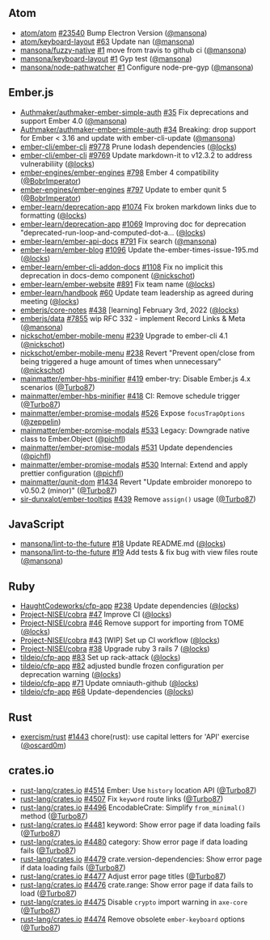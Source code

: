## Atom

- [atom/atom] [#23540](https://github.com/atom/atom/pull/23540) Bump Electron Version ([@mansona])
- [atom/keyboard-layout] [#63](https://github.com/atom/keyboard-layout/pull/63) Update nan ([@mansona])
- [mansona/fuzzy-native] [#1](https://github.com/mansona/fuzzy-native/pull/1) move from travis to github ci ([@mansona])
- [mansona/keyboard-layout] [#1](https://github.com/mansona/keyboard-layout/pull/1) Gyp test ([@mansona])
- [mansona/node-pathwatcher] [#1](https://github.com/mansona/node-pathwatcher/pull/1) Configure node-pre-gyp ([@mansona])

## Ember.js

- [Authmaker/authmaker-ember-simple-auth] [#35](https://github.com/Authmaker/authmaker-ember-simple-auth/pull/35) Fix deprecations and support Ember 4.0 ([@mansona])
- [Authmaker/authmaker-ember-simple-auth] [#34](https://github.com/Authmaker/authmaker-ember-simple-auth/pull/34) Breaking: drop support for Ember < 3.16 and update with ember-cli-update ([@mansona])
- [ember-cli/ember-cli] [#9778](https://github.com/ember-cli/ember-cli/pull/9778) Prune lodash dependencies ([@locks])
- [ember-cli/ember-cli] [#9769](https://github.com/ember-cli/ember-cli/pull/9769) Update markdown-it to v12.3.2 to address vulnerabiliity ([@locks])
- [ember-engines/ember-engines] [#798](https://github.com/ember-engines/ember-engines/pull/798) Ember 4 compatibility ([@BobrImperator])
- [ember-engines/ember-engines] [#797](https://github.com/ember-engines/ember-engines/pull/797) Update to ember qunit 5 ([@BobrImperator])
- [ember-learn/deprecation-app] [#1074](https://github.com/ember-learn/deprecation-app/pull/1074) Fix broken markdown links due to formatting ([@locks])
- [ember-learn/deprecation-app] [#1069](https://github.com/ember-learn/deprecation-app/pull/1069) Improving doc for deprecation "deprecated-run-loop-and-computed-dot-a… ([@locks])
- [ember-learn/ember-api-docs] [#791](https://github.com/ember-learn/ember-api-docs/pull/791) Fix search ([@mansona])
- [ember-learn/ember-blog] [#1096](https://github.com/ember-learn/ember-blog/pull/1096) Update the-ember-times-issue-195.md ([@locks])
- [ember-learn/ember-cli-addon-docs] [#1108](https://github.com/ember-learn/ember-cli-addon-docs/pull/1108) Fix no implicit this deprecation in docs-demo component ([@nickschot])
- [ember-learn/ember-website] [#891](https://github.com/ember-learn/ember-website/pull/891) Fix team name ([@locks])
- [ember-learn/handbook] [#60](https://github.com/ember-learn/handbook/pull/60) Update team leadership as agreed during meeting ([@locks])
- [emberjs/core-notes] [#438](https://github.com/emberjs/core-notes/pull/438) [learning] February 3rd, 2022 ([@locks])
- [emberjs/data] [#7855](https://github.com/emberjs/data/pull/7855) wip RFC 332 - implement Record Links & Meta ([@mansona])
- [nickschot/ember-mobile-menu] [#239](https://github.com/nickschot/ember-mobile-menu/pull/239) Upgrade to ember-cli 4.1 ([@nickschot])
- [nickschot/ember-mobile-menu] [#238](https://github.com/nickschot/ember-mobile-menu/pull/238) Revert "Prevent open/close from being triggered a huge amount of times when unnecessary" ([@nickschot])
- [mainmatter/ember-hbs-minifier] [#419](https://github.com/mainmatter/ember-hbs-minifier/pull/419) ember-try: Disable Ember.js 4.x scenarios ([@Turbo87])
- [mainmatter/ember-hbs-minifier] [#418](https://github.com/mainmatter/ember-hbs-minifier/pull/418) CI: Remove schedule trigger ([@Turbo87])
- [mainmatter/ember-promise-modals] [#526](https://github.com/mainmatter/ember-promise-modals/pull/526) Expose `focusTrapOptions` ([@zeppelin])
- [mainmatter/ember-promise-modals] [#533](https://github.com/mainmatter/ember-promise-modals/pull/533) Legacy: Downgrade native class to Ember.Object ([@pichfl])
- [mainmatter/ember-promise-modals] [#531](https://github.com/mainmatter/ember-promise-modals/pull/531) Update dependencies ([@pichfl])
- [mainmatter/ember-promise-modals] [#530](https://github.com/mainmatter/ember-promise-modals/pull/530) Internal: Extend and apply prettier configuration ([@pichfl])
- [mainmatter/qunit-dom] [#1434](https://github.com/mainmatter/qunit-dom/pull/1434) Revert "Update embroider monorepo to v0.50.2 (minor)" ([@Turbo87])
- [sir-dunxalot/ember-tooltips] [#439](https://github.com/sir-dunxalot/ember-tooltips/pull/439) Remove `assign()` usage ([@Turbo87])

## JavaScript

- [mansona/lint-to-the-future] [#18](https://github.com/mansona/lint-to-the-future/pull/18) Update README.md ([@locks])
- [mansona/lint-to-the-future] [#19](https://github.com/mansona/lint-to-the-future/pull/19) Add tests & fix bug with view files route ([@mansona])

## Ruby

- [HaughtCodeworks/cfp-app] [#238](https://github.com/HaughtCodeworks/cfp-app/pull/238) Update dependencies ([@locks])
- [Project-NISEI/cobra] [#47](https://github.com/Project-NISEI/cobra/pull/47) Improve CI ([@locks])
- [Project-NISEI/cobra] [#46](https://github.com/Project-NISEI/cobra/pull/46) Remove support for importing from TOME ([@locks])
- [Project-NISEI/cobra] [#43](https://github.com/Project-NISEI/cobra/pull/43) [WIP] Set up CI workflow ([@locks])
- [Project-NISEI/cobra] [#38](https://github.com/Project-NISEI/cobra/pull/38) Upgrade ruby 3 rails 7 ([@locks])
- [tildeio/cfp-app] [#83](https://github.com/tildeio/cfp-app/pull/83) Set up rack-attack ([@locks])
- [tildeio/cfp-app] [#82](https://github.com/tildeio/cfp-app/pull/82) adjusted bundle frozen configuration per deprecation warning ([@locks])
- [tildeio/cfp-app] [#71](https://github.com/tildeio/cfp-app/pull/71) Update omniauth-github ([@locks])
- [tildeio/cfp-app] [#68](https://github.com/tildeio/cfp-app/pull/68) Update-dependencies ([@locks])

## Rust

- [exercism/rust] [#1443](https://github.com/exercism/rust/pull/1443) chore(rust): use capital letters for 'API' exercise ([@oscard0m])

## crates.io

- [rust-lang/crates.io] [#4514](https://github.com/rust-lang/crates.io/pull/4514) Ember: Use `history` location API ([@Turbo87])
- [rust-lang/crates.io] [#4507](https://github.com/rust-lang/crates.io/pull/4507) Fix `keyword` route links ([@Turbo87])
- [rust-lang/crates.io] [#4496](https://github.com/rust-lang/crates.io/pull/4496) EncodableCrate: Simplify `from_minimal()` method ([@Turbo87])
- [rust-lang/crates.io] [#4481](https://github.com/rust-lang/crates.io/pull/4481) keyword: Show error page if data loading fails ([@Turbo87])
- [rust-lang/crates.io] [#4480](https://github.com/rust-lang/crates.io/pull/4480) category: Show error page if data loading fails ([@Turbo87])
- [rust-lang/crates.io] [#4479](https://github.com/rust-lang/crates.io/pull/4479) crate.version-dependencies: Show error page if data loading fails ([@Turbo87])
- [rust-lang/crates.io] [#4477](https://github.com/rust-lang/crates.io/pull/4477) Adjust error page titles ([@Turbo87])
- [rust-lang/crates.io] [#4476](https://github.com/rust-lang/crates.io/pull/4476) crate.range: Show error page if data fails to load ([@Turbo87])
- [rust-lang/crates.io] [#4475](https://github.com/rust-lang/crates.io/pull/4475) Disable `crypto` import warning in `axe-core` ([@Turbo87])
- [rust-lang/crates.io] [#4474](https://github.com/rust-lang/crates.io/pull/4474) Remove obsolete `ember-keyboard` options ([@Turbo87])

[@bobrimperator]: https://github.com/BobrImperator
[@turbo87]: https://github.com/Turbo87
[@locks]: https://github.com/locks
[@mansona]: https://github.com/mansona
[@nickschot]: https://github.com/nickschot
[@oscard0m]: https://github.com/oscard0m
[@pichfl]: https://github.com/pichfl
[@zeppelin]: https://github.com/zeppelin
[authmaker/authmaker-ember-simple-auth]: https://github.com/Authmaker/authmaker-ember-simple-auth
[haughtcodeworks/cfp-app]: https://github.com/HaughtCodeworks/cfp-app
[project-nisei/cobra]: https://github.com/Project-NISEI/cobra
[atom/atom]: https://github.com/atom/atom
[atom/keyboard-layout]: https://github.com/atom/keyboard-layout
[ember-cli/ember-cli]: https://github.com/ember-cli/ember-cli
[ember-engines/ember-engines]: https://github.com/ember-engines/ember-engines
[ember-learn/deprecation-app]: https://github.com/ember-learn/deprecation-app
[ember-learn/ember-api-docs]: https://github.com/ember-learn/ember-api-docs
[ember-learn/ember-blog]: https://github.com/ember-learn/ember-blog
[ember-learn/ember-cli-addon-docs]: https://github.com/ember-learn/ember-cli-addon-docs
[ember-learn/ember-website]: https://github.com/ember-learn/ember-website
[ember-learn/handbook]: https://github.com/ember-learn/handbook
[emberjs/core-notes]: https://github.com/emberjs/core-notes
[emberjs/data]: https://github.com/emberjs/data
[exercism/rust]: https://github.com/exercism/rust
[mansona/fuzzy-native]: https://github.com/mansona/fuzzy-native
[mansona/keyboard-layout]: https://github.com/mansona/keyboard-layout
[mansona/lint-to-the-future]: https://github.com/mansona/lint-to-the-future
[mansona/node-pathwatcher]: https://github.com/mansona/node-pathwatcher
[nickschot/ember-mobile-menu]: https://github.com/nickschot/ember-mobile-menu
[oscard0m/web]: https://github.com/oscard0m/web
[rust-lang/crates.io]: https://github.com/rust-lang/crates.io
[mainmatter/ember-hbs-minifier]: https://github.com/mainmatter/ember-hbs-minifier
[mainmatter/ember-promise-modals]: https://github.com/mainmatter/ember-promise-modals
[mainmatter/qunit-dom]: https://github.com/mainmatter/qunit-dom
[mainmatter/mainmatter.github.io]: https://github.com/mainmatter/mainmatter.github.io
[sir-dunxalot/ember-tooltips]: https://github.com/sir-dunxalot/ember-tooltips
[tildeio/cfp-app]: https://github.com/tildeio/cfp-app
[contact]: /contact/
